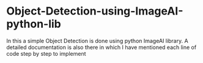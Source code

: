 # Object-Detection-using-ImageAI-python-lib
In this a simple Object Detection is done using python ImageAI library.
A detailed documentation is also there in which I have mentioned each line of code step by step to implement
